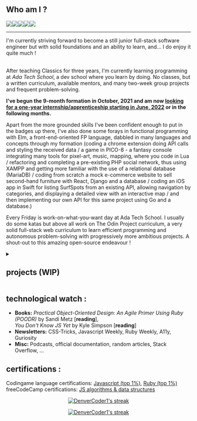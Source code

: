 ## Who am I ?

<img src="https://img.shields.io/badge/javascript%20-%23F0DB4F.svg?&style=for-the-badge&logo=javascript&logoColor=grey" /><img src="https://img.shields.io/badge/HTML-239120?style=for-the-badge&logo=html5&logoColor=white"><img src="https://img.shields.io/badge/CSS-cornflowerblue?&style=for-the-badge&logo=css3&logoColor=white"><img src="https://img.shields.io/badge/Ruby-CC342D?style=for-the-badge&logo=ruby&logoColor=pink"><img src="https://img.shields.io/badge/React-0095D5?style=for-the-badge&logo=react&logoColor=beige" />

<hr>
I'm currently striving forward to become a still junior full-stack software engineer but with solid foundations and an ability to learn, and... I do enjoy it quite much ! <br/><br>

After teaching Classics for three years, I'm currently learning programming at *Ada Tech School*, a dev school where you learn by doing. No classes, but a written curriculum, available mentors, and many two-week group projects and frequent problem-solving.

**I've begun the 9-month formation in October, 2021 and am now <u>looking for a one-year internship/apprenticeship starting in June, 2022</u> or in the following months.**

Apart from the more grounded skills I've been confident enough to put in the badges up there, I've also done some forays in functional programming with Elm, a front-end-oriented FP language, dabbled in many languages and concepts through my formation (coding a chrome extension doing API calls and styling the received data / a game in PICO-8 - a fantasy console integrating many tools for pixel-art, music, mapping, where you code in Lua / refactoring and completing a pre-existing PHP social network, thus using XAMPP and getting more familiar with the use of a relational database (MariaDB) / coding from scratch a mock e-commerce website to sell second-hand furniture with React, Django and a database / coding an iOS app in Swift for listing SurfSpots from an existing API, allowing navigation by categories, and displaying a detailed view with an interactive map / and then implementing our own API for this same project using Go and a database.)

Every Friday is work-on-what-you-want day at Ada Tech School. I usually do some katas but above all work on The Odin Project curriculum, a very solid full-stack web curriculum to learn efficient programming and autonomous problem-solving with progressively more ambitious projects. A shout-out to this amazing open-source endeavour !

<details>
   <summary>
      <h2>projects (WIP)</h2>
   </summary>
   <ul><details>
   <summary>
      <h4>A few school projects : WIP</h2>
   </summary>
      <b>Details to come !</b>
      <li><a href="https://github.com/Astating/PROJET-COLLECTIF-Jeu-de-plateforme-PICO-8">PICO-8 platformer</a>
      <li><a href="https://github.com/Astating/PROJET-COLLECTIF-extension-navigateur">NewZik (chrome extension)</a>
      <li><a href="https://github.com/Astating/project-collectif---vente-de-meubles-slm_front">SLM (Sauver les meubles - second-hand furniture mock e-commerce site)</a>
      <li>SurfSpots (iOS application) - WIP till June 30th
      
</details>
      <details>
   <summary>
      <h4>Odin projects (WIP)</h2>
   </summary>
      </details></ul>
</details>

## technological watch :
- **Books:** *Practical Object-Oriented Design: An Agile Primer Using Ruby (POODR)* by Sandi Metz [**reading**],<br>
*You Don't Know JS Yet* by Kyle Simpson [**reading**]
- **Newsletters:** CSS-Tricks, Javascript Weekly, Ruby Weekly, A11y, Guriosity
- **Misc:** Podcasts, official documentation, random articles, Stack Overflow, ...

## certifications :
Codingame language certifications: [Javascript (top 1%)](https://www.codingame.com/certification/PAk1HTrpQAh5tRm_pWl5PA), [Ruby (top 1%)](https://www.codingame.com/certification/BVufJYwlBfAnfjWehxw38w)<br>
freeCodeCamp certifications: [JS algorithms & data structures](https://www.freecodecamp.org/certification/astating/javascript-algorithms-and-data-structures)


<p align="center">
   <a href="https://github.com/anuraghazra/github-readme-stats">
    <img title="Github Stats" alt="DenverCoder1's streak" src="https://github-readme-stats.vercel.app/api/top-langs/?username=Astating&show_icons=true&theme=tokyonight&layout=compact&hide=&langs_count=8"/>
  </a>
</p>
<p align="center">
    <a href="https://github.com/anuraghazra/github-readme-stats">
    <img title="Github Stats" alt="DenverCoder1's streak" src="https://github-readme-stats-black-pi.vercel.app/api?username=Astating&show_icons=true&theme=tokyonight&count_private=true&include_all_commits=true"/>
  </a>

